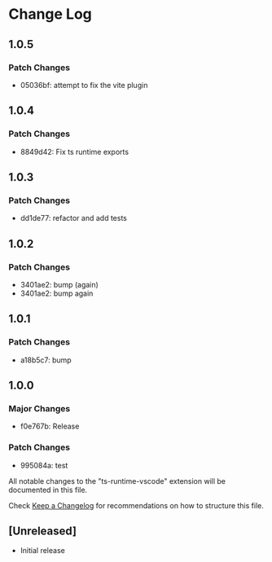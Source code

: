 # Change Log

## 1.0.5

### Patch Changes

- 05036bf: attempt to fix the vite plugin

## 1.0.4

### Patch Changes

- 8849d42: Fix ts runtime exports

## 1.0.3

### Patch Changes

- dd1de77: refactor and add tests

## 1.0.2

### Patch Changes

- 3401ae2: bump (again)
- 3401ae2: bump again

## 1.0.1

### Patch Changes

- a18b5c7: bump

## 1.0.0

### Major Changes

- f0e767b: Release

### Patch Changes

- 995084a: test

All notable changes to the "ts-runtime-vscode" extension will be documented in this file.

Check [Keep a Changelog](http://keepachangelog.com/) for recommendations on how to structure this file.

## [Unreleased]

- Initial release
